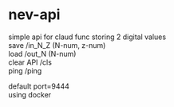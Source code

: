 # nev-api  
simple api for claud func storing 2 digital values  
save /in_N_Z (N-num, z-num)  
load /out_N (N-num)  
clear API /cls  
ping /ping  
  
default port=9444   
using docker  
  